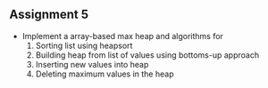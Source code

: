 ## Assignment 5
- Implement a array-based max heap and algorithms for
    1. Sorting list using heapsort
    2. Building heap from list of values using bottoms-up approach
    3. Inserting new values into heap
    4. Deleting maximum values in the heap

